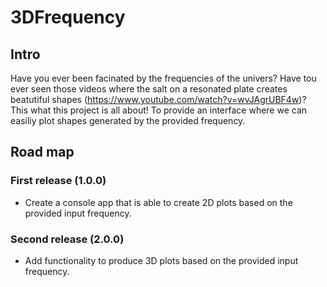 # 3DFrequency

## Intro
Have you ever been facinated by the frequencies of the univers?
Have tou ever seen those videos where the salt on a resonated plate creates beatutiful shapes (https://www.youtube.com/watch?v=wvJAgrUBF4w)? 
This what this project is all about! To provide an interface where we can easiliy plot shapes generated by the provided frequency.


## Road map

### First release (1.0.0)
- Create a console app that is able to create 2D plots based on the provided input frequency.


### Second release (2.0.0)
- Add functionality to produce 3D plots based on the provided input frequency.
